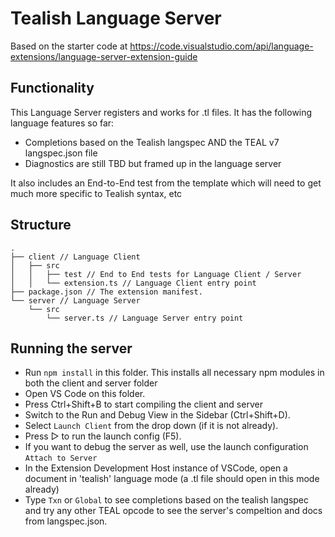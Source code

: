 # Tealish Language Server

Based on the starter code at https://code.visualstudio.com/api/language-extensions/language-server-extension-guide

## Functionality

This Language Server registers and works for .tl files. It has the following language features so far:
- Completions based on the Tealish langspec AND the TEAL v7 langspec.json file
- Diagnostics are still TBD but framed up in the language server

It also includes an End-to-End test from the template which will need to get much more specific to Tealish syntax, etc

## Structure

```
.
├── client // Language Client
│   ├── src
│   │   ├── test // End to End tests for Language Client / Server
│   │   └── extension.ts // Language Client entry point
├── package.json // The extension manifest.
└── server // Language Server
    └── src
        └── server.ts // Language Server entry point
```

## Running the server

- Run `npm install` in this folder. This installs all necessary npm modules in both the client and server folder
- Open VS Code on this folder.
- Press Ctrl+Shift+B to start compiling the client and server
- Switch to the Run and Debug View in the Sidebar (Ctrl+Shift+D).
- Select `Launch Client` from the drop down (if it is not already).
- Press ▷ to run the launch config (F5).
- If you want to debug the server as well, use the launch configuration `Attach to Server`
- In the Extension Development Host instance of VSCode, open a document in 'tealish' language mode (a .tl file should open in this mode already)
- Type `Txn` or `Global` to see completions based on the tealish langspec and try any other TEAL opcode to see the server's compeltion and docs from langspec.json.


